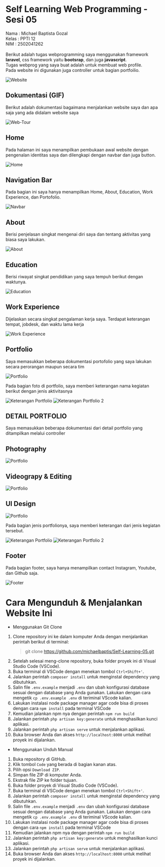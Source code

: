 # Self Learning Web Programming - Sesi 05
Nama		: Michael Baptista Gozal<br>
Kelas		: PPTI 12<br>
NIM         : 2502041262<br>
<br>
Berikut adalah tugas webprogramming saya menggunakan framework **laravel**, css framework yaitu **bootsrap**, dan juga **javascript**.<br>
Tugas webprog yang saya buat adalah untuk membuat web profile.<br>
Pada website ini digunakan juga controller untuk bagian portfoilio.

![Website](https://github.com/michaelbaptis/Self-Learning-05/blob/master/documentation/website.png)

## Dokumentasi (GIF)
Berikut adalah dokumentasi bagaimana menjalankan website saya dan apa saja yang ada didalam website saya

![Web-Tour](https://github.com/michaelbaptis/Self-Learning-05/blob/master/documentation/preview-web.gif)

## Home 
Pada halaman ini saya menampilkan pembukaan awal website dengan pengenalan identitas saya dan dilengkapi dengan navbar dan juga button.


![Home](https://github.com/michaelbaptis/Self-Learning-05/blob/master/documentation/home.png)

## Navigation Bar
Pada bagian ini saya hanya menampilkan Home, About, Education, Work Experience, dan Portofolio.


![Navbar](https://github.com/michaelbaptis/Self-Learning-05/blob/master/documentation/navbar.png)

## About
Berisi penjelasan singkat mengenai diri saya dan tentang aktivitas yang biasa saya lakukan.


![About](https://github.com/michaelbaptis/Self-Learning-05/blob/master/documentation/about.png)

## Education
Berisi riwayat singkat pendidikan yang saya tempuh berikut dengan waktunya.


![Education](https://github.com/michaelbaptis/Self-Learning-05/blob/master/documentation/Education.png)

## Work Experience
Dijelaskan secara singkat pengalaman kerja saya. Terdapat keterangan tempat, jobdesk, dan waktu lama kerja


![Work Experience](https://github.com/michaelbaptis/Self-Learning-05/blob/master/documentation/experience.png)

## Portfolio
Saya memasukkan beberapa dokumentasi portofolio yang saya lakukan secara perorangan maupun secara tim


![Portfolio](https://github.com/michaelbaptis/Self-Learning-05/blob/master/documentation/portfolio.png)


Pada bagian foto di portfolio, saya memberi keterangan nama kegiatan berikut dengan jenis aktivitasnya


![Keterangan Portfolio](https://github.com/michaelbaptis/Self-Learning-05/blob/master/documentation/title.png)
![Keterangan Portfolio 2](https://github.com/michaelbaptis/Self-Learning-05/blob/master/documentation/title2.png)

## DETAIL PORTFOLIO
Saya memasukkan beberapa dokumentasi dari detail portfolio yang ditampilkan melalui controller

## Photography
![Portfolio](https://github.com/michaelbaptis/Self-Learning-05/blob/master/documentation/photo.png)

## Videograpy & Editing
![Portfolio](https://github.com/michaelbaptis/Self-Learning-05/blob/master/documentation/vid.png)

## UI Design
![Portfolio](https://github.com/michaelbaptis/Self-Learning-05/blob/master/documentation/ui.png)


Pada bagian jenis portfolionya, saya memberi keterangan dari jenis kegiatan tersebut.


![Keterangan Portfolio](https://github.com/michaelbaptis/Self-Learning-05/blob/master/documentation/title.png)
![Keterangan Portfolio 2](https://github.com/michaelbaptis/Self-Learning-05/blob/master/documentation/title2.png)

## Footer
Pada bagian footer, saya hanya menampilkan contact Instagram, Youtube, dan Github saja.

![Footer](https://github.com/michaelbaptis/Self-Learning-05/blob/master/documentation/footer.png ) 

# Cara Mengunduh & Menjalankan Website Ini

 -  Menggunakan Git Clone
1. Clone repository ini ke dalam komputer Anda dengan menjalankan perintah berikut di terminal: 
    >git clone https://github.com/michaelbaptis/Self-Learning-05.git
2.  Setelah selesai meng-clone repository, buka folder proyek ini di Visual Studio Code (VSCode).
3. Buka terminal di VSCode dengan menekan tombol `Ctrl+Shift+'`.
4. Jalankan perintah `composer install` untuk menginstal dependency yang dibutuhkan.
5. Salin file `.env.example` menjadi `.env` dan ubah konfigurasi database sesuai dengan database yang Anda gunakan. Lakukan dengan cara mengetik `cp .env.example .env` di teriminal VScode kalian.
6. Lakukan instalasi node package manager agar code bisa di proses dengan cara `npm install` pada terminal VSCode
7. Kemudian jalankan npm nya dengan perintah `npm run build`
8. Jalankan perintah `php artisan key:generate` untuk menghasilkan kunci aplikasi.
9. Jalankan perintah `php artisan serve` untuk menjalankan aplikasi.
10. Buka browser Anda dan akses `http://localhost:8000` untuk melihat proyek ini dijalankan.


- Menggunakan Unduh Manual
1. Buka repository di GitHub.
2.  Klik tombol `Code` yang berada di bagian kanan atas.
3.  Pilih opsi `Download ZIP`.
4.  Simpan file ZIP di komputer Anda.
5.  Ekstrak file ZIP ke folder tujuan.
6.  Buka folder proyek di Visual Studio Code (VSCode).
7. Buka terminal di VSCode dengan menekan tombol `Ctrl+Shift+'`.
8. Jalankan perintah `composer install` untuk menginstal dependency yang dibutuhkan.
9. Salin file `.env.example` menjadi `.env` dan ubah konfigurasi database sesuai dengan database yang Anda gunakan. Lakukan dengan cara mengetik `cp .env.example .env` di teriminal VScode kalian.
10. Lakukan instalasi node package manager agar code bisa di proses dengan cara `npm install` pada terminal VSCode
11. Kemudian jalankan npm nya dengan perintah `npm run build`
12. Jalankan perintah `php artisan key:generate` untuk menghasilkan kunci aplikasi.
13. Jalankan perintah `php artisan serve` untuk menjalankan aplikasi.
14. Buka browser Anda dan akses `http://localhost:8000` untuk melihat proyek ini dijalankan.
 

 
